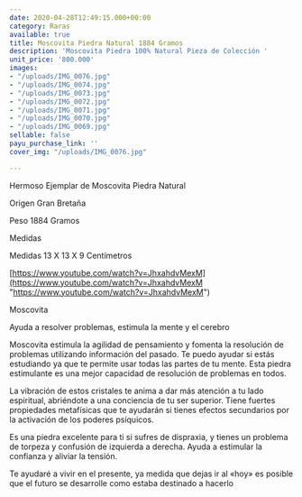 ```yaml
---
date: 2020-04-28T12:49:15.000+00:00
category: Raras
available: true
title: Moscovita Piedra Natural 1884 Gramos
description: 'Moscovita Piedra 100% Natural Pieza de Colección '
unit_price: '800.000'
images:
- "/uploads/IMG_0076.jpg"
- "/uploads/IMG_0074.jpg"
- "/uploads/IMG_0073.jpg"
- "/uploads/IMG_0072.jpg"
- "/uploads/IMG_0071.jpg"
- "/uploads/IMG_0070.jpg"
- "/uploads/IMG_0069.jpg"
sellable: false
payu_purchase_link: ''
cover_img: "/uploads/IMG_0076.jpg"

---
```

Hermoso Ejemplar de Moscovita Piedra Natural

Origen Gran Bretaña

Peso 1884 Gramos

Medidas

Medidas 13 X 13 X 9 Centímetros

[https://www.youtube.com/watch?v=JhxahdvMexM](https://www.youtube.com/watch?v=JhxahdvMexM "https://www.youtube.com/watch?v=JhxahdvMexM")

Moscovita

Ayuda a resolver problemas, estimula la mente y el cerebro

Moscovita estimula la agilidad de pensamiento y fomenta la resolución de problemas utilizando información del pasado. Te puedo ayudar si estás estudiando ya que te permite usar todas las partes de tu mente. Esta piedra estimulante es una mejor capacidad de resolución de problemas en todos.

La vibración de estos cristales te anima a dar más atención a tu lado espiritual, abriéndote a una conciencia de tu ser superior. Tiene fuertes propiedades metafísicas que te ayudarán si tienes efectos secundarios por la activación de los poderes psíquicos.

Es una piedra excelente para ti si sufres de dispraxia, y tienes un problema de torpeza y confusión de izquierda a derecha. Ayuda a estimular la confianza y aliviar la tensión.

Te ayudaré a vivir en el presente, ya medida que dejas ir al «hoy» es posible que el futuro se desarrolle como estaba destinado a hacerlo